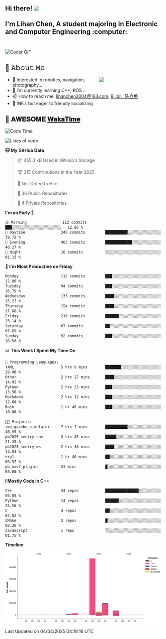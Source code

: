 <h2 align="left">
 <abc>
  <br>Hi there! <img src="https://user-images.githubusercontent.com/42378118/110234147-e3259600-7f4e-11eb-95be-0c4047144dea.gif" width="30"><br>
  <br> I'm Lihan Chen, A student majoring in Electronic and Computer Engineering :computer:<br>
  <br>
 </abc>
</h2>

<img align="center" src="https://media.giphy.com/media/SWoSkN6DxTszqIKEqv/giphy.gif" alt="Coder GIF" width="500">

## :book: 𝙰𝚋𝚘𝚞𝚝 𝙼𝚎

<img align="right" width="40%" src="https://github-readme-stats.vercel.app/api?username=LihanChen2004&show_icons=true&icon_color=CE1D2D&text_color=718096&bg_color=ffffff&hide_title=true" />

- 🌟 Interested in robotics, navigation, photography...
- 🌱 I’m currently learning C++, ROS ... 
- 📫 How to reach me: lihanchen2004@163.com, [Bilibili: 陈立憨](https://space.bilibili.com/170786212)
- 👯 INFJ, but eager to friendly socializing

## 📜 𝐀𝐖𝐄𝐒𝐎𝐌𝐄 [𝐖𝐚𝐤𝐚𝐓𝐢𝐦𝐞](https://github.com/anmol098/waka-readme-stats)

<!--START_SECTION:waka-->
![Code Time](http://img.shields.io/badge/Code%20Time-1%2C013%20hrs%2034%20mins-blue)

![Lines of code](https://img.shields.io/badge/From%20Hello%20World%20I%27ve%20Written-1.3%20million%20lines%20of%20code-blue)

**🐱 My GitHub Data** 

> 📦 455.3 kB Used in GitHub's Storage 
 > 
> 🏆 315 Contributions in the Year 2025
 > 
> 🚫 Not Opted to Hire
 > 
> 📜 36 Public Repositories 
 > 
> 🔑 4 Private Repositories 
 > 
**I'm an Early 🐤** 

```text
🌞 Morning                112 commits         ███░░░░░░░░░░░░░░░░░░░░░░   12.86 % 
🌆 Daytime                346 commits         ██████████░░░░░░░░░░░░░░░   39.72 % 
🌃 Evening                403 commits         ████████████░░░░░░░░░░░░░   46.27 % 
🌙 Night                  10 commits          ░░░░░░░░░░░░░░░░░░░░░░░░░   01.15 % 
```
📅 **I'm Most Productive on Friday** 

```text
Monday                   112 commits         ███░░░░░░░░░░░░░░░░░░░░░░   12.86 % 
Tuesday                  94 commits          ███░░░░░░░░░░░░░░░░░░░░░░   10.79 % 
Wednesday                133 commits         ████░░░░░░░░░░░░░░░░░░░░░   15.27 % 
Thursday                 154 commits         ████░░░░░░░░░░░░░░░░░░░░░   17.68 % 
Friday                   219 commits         ██████░░░░░░░░░░░░░░░░░░░   25.14 % 
Saturday                 67 commits          ██░░░░░░░░░░░░░░░░░░░░░░░   07.69 % 
Sunday                   92 commits          ███░░░░░░░░░░░░░░░░░░░░░░   10.56 % 
```


📊 **This Week I Spent My Time On** 

```text
💬 Programming Languages: 
YAML                     5 hrs 6 mins        ███████░░░░░░░░░░░░░░░░░░   29.00 % 
Other                    2 hrs 27 mins       ████░░░░░░░░░░░░░░░░░░░░░   14.02 % 
Python                   2 hrs 23 mins       ███░░░░░░░░░░░░░░░░░░░░░░   13.56 % 
Markdown                 2 hrs 12 mins       ███░░░░░░░░░░░░░░░░░░░░░░   12.60 % 
Bash                     1 hr 46 mins        ███░░░░░░░░░░░░░░░░░░░░░░   10.06 % 

🐱‍💻 Projects: 
rmu_gazebo_simulator     7 hrs 7 mins        ██████████░░░░░░░░░░░░░░░   40.55 % 
pb2025_sentry_nav        3 hrs 45 mins       █████░░░░░░░░░░░░░░░░░░░░   21.35 % 
pb2025_sentry_ws         2 hrs 36 mins       ████░░░░░░░░░░░░░░░░░░░░░   14.83 % 
exp1                     1 hr 40 mins        ██░░░░░░░░░░░░░░░░░░░░░░░   09.57 % 
pb_nav2_plugins          31 mins             █░░░░░░░░░░░░░░░░░░░░░░░░   03.00 % 
```

**I Mostly Code in C++** 

```text
C++                      34 repos            ███████████████░░░░░░░░░░   59.65 % 
Python                   14 repos            ██████░░░░░░░░░░░░░░░░░░░   24.56 % 
C                        4 repos             ██░░░░░░░░░░░░░░░░░░░░░░░   07.02 % 
CMake                    3 repos             █░░░░░░░░░░░░░░░░░░░░░░░░   05.26 % 
JavaScript               1 repo              ░░░░░░░░░░░░░░░░░░░░░░░░░   01.75 % 
```



**Timeline**

![Lines of Code chart](https://raw.githubusercontent.com/LihanChen2004/LihanChen2004/main/assets/bar_graph.png)


 Last Updated on 04/04/2025 04:19:16 UTC
<!--END_SECTION:waka-->

<!--
**LihanChen2004/LihanChen2004** is a ✨ _special_ ✨ repository because its `README.md` (this file) appears on your GitHub profile.

Here are some ideas to get you started:

- 🔭 I’m currently working on ...
- 🌱 I’m currently learning ...
- 👯 I’m looking to collaborate on ...
- 🤔 I’m looking for help with ...
- 💬 Ask me about ...
- 📫 How to reach me: ...
- 😄 Pronouns: ...
- ⚡ Fun fact: ...
-->
